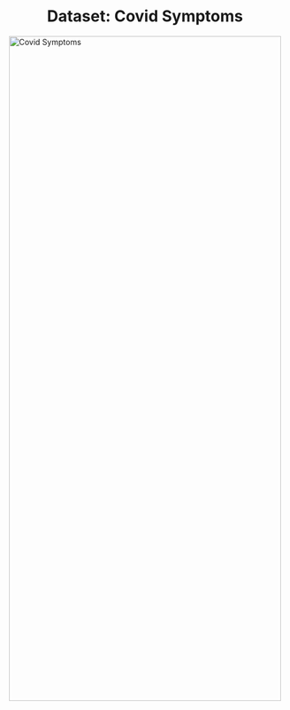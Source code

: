 <!DOCTYPE html>
<html>
<head>
    <style>
        .image-container {
            display: flex;
            justify-content: center;
        }
    </style>
</head>
<body>

<h1 style="text-align: center;">Dataset: Covid Symptoms</h1>

<div class="image-container">
    <img src="./assets/VO1.png" alt="Covid Symptoms" width="492" height="1200"/>
</div>

</body>
</html>